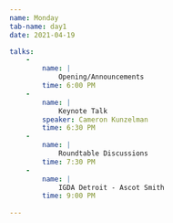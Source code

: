 ```yaml
---
name: Monday
tab-name: day1
date: 2021-04-19

talks:
    -
        name: |
            Opening/Announcements
        time: 6:00 PM
    -
        name: |
            Keynote Talk
        speaker: Cameron Kunzelman
        time: 6:30 PM
    -
        name: |
            Roundtable Discussions
        time: 7:30 PM
    -
        name: |
            IGDA Detroit - Ascot Smith
        time: 9:00 PM
        
---
```

